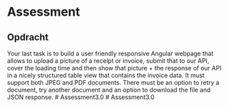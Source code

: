 # Assessment

## Opdracht
Your last task is to build a user friendly responsive Angular webpage that allows to upload a picture of a receipt or invoice, submit that to our API, cover the loading time and then show that picture + the response of our API in a nicely structured table view that contains the invoice data. 
It must support both JPEG and PDF documents. 
There must be an option to retry a document, try another document and an option to download the file and JSON response. 
#   A s s e s s m e n t 3 . 0  
 #   A s s e s s m e n t 3 . 0  
 
